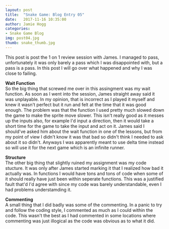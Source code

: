 ```yaml
---
layout: post
title:  "Snake Game: Blog Entry 05"
date:   2017-11-16 10:35:00
author: Jamie Hogg
categories: 
- Snake Game Blog
img: post04.jpg
thumb: snake_thumb.jpg
---
```

This post is post the 1 on 1 review session with James. I managed to pass, unfortunately it was only barely a pass which I was disappointed with, but a pass is a pass. In this post I will go over what happened and why I was close to failing.

<b>Wait Function</b><BR>
So the big thing that screwed me over in this assingment was my wait function. As soon as I went into the session, James straight away said it was unplayable. In my opinion, that is incorrect as I played it myself and knew it wasn't perfect but it run and felt at the time that it was good enough. The problem was that the function I used pretty much slowed down the game to make the sprite move slower. This isn't really good as it messes up the inputs also, for example I'd input a direction, then it would take a short time for the game to take the input and act on it.
James said I should've asked him about the wait function in one of the lessons, but from my point of view I didn't know it was that bad so didn't think I needed to ask about it so didn't.
Anyways I was apparently meant to use delta time instead so will use it for the next game which is an infinite runner.
  
<b>Structure</b><BR>
The other big thing that slightly ruined my assignment was my code stucture. It was only after James started marking it that I realized how bad it actually was. In functions I would have tons and tons of code when some of it should really have just been within seperate functions. This was a justified fault that'd I'd agree with since my code was barely understandable, even I had problems understamding it.

<b>Commenting</b><BR>
A small thing that I did badly was some of the commenting. In a panic to try and follow the coding style, I commented as much as I could within the code. This wasn't the best as I had commented in some locations where commenting was just illogical as the code was obvious as to what it did.
